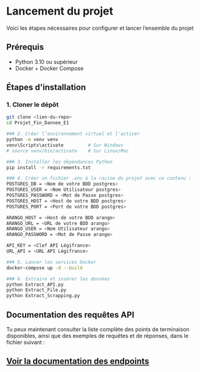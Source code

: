 # Lancement du projet

Voici les étapes nécessaires pour configurer et lancer l’ensemble du projet 



## Prérequis

- Python 3.10 ou supérieur
- Docker + Docker Compose



## Étapes d'installation


### 1. Cloner le dépôt
```bash
git clone <lien-du-repo>
cd Projet_Fin_Dannee_E1
```
```bash
### 2. Créer l’environnement virtuel et l'activer
python -m venv venv
venv\Scripts\activate         # Sur Windows
# source venv/bin/activate    # Sur Linux/Mac
```
```bash
### 3. Installer les dépendances Python
pip install -r requirements.txt
```
```bash
### 4. Créer un fichier .env à la racine du projet avec ce contenu :
POSTGRES_DB = <Nom de votre BDD postgres>
POSTGRES_USER = <Nom Utilisateur postgres>
POSTGRES_PASSWORD = <Mot de Passe postgres>
POSTGRES_HOST = <Host de votre BDD postgres>
POSTGRES_PORT = <Port de votre BDD postgres>

ARANGO_HOST = <Host de votre BDD arango>
ARANGO_URL = <URL de votre BDD arango>
ARANGO_USER = <Nom Utilisateur arango>
ARANGO_PASSWORD = <Mot de Passe arango>

API_KEY = <Clef API Légifrance>
URL_API = <URL API Légifrance>
```
```bash
### 5. Lancer les services Docker
docker-compose up -d --build
```
```bash
### 6. Extraire et insérer les données
python Extract_API.py
python Extract_File.py
python Extract_Scrapping.py
```

## Documentation des requêtes API

Tu peux maintenant consulter la liste complète des points de terminaison disponibles, ainsi que des exemples de requêtes et de réponses, dans le fichier suivant :

[Voir la documentation des endpoints](api_endpoints.md)
---